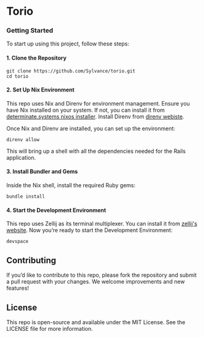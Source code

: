 # Torio

### Getting Started

To start up using this project, follow these steps:

#### 1. Clone the Repository

```
git clone https://github.com/Sylvance/torio.git
cd torio
```

#### 2. Set Up Nix Environment

This repo uses Nix and Direnv for environment management. Ensure you have Nix installed on your system. If not, you can install it from [determinate.systems nixos installer](https://determinate.systems/posts/determinate-nix-installer/). Install Direnv from [direnv webiste](https://direnv.net/).

Once Nix and Direnv are installed, you can set up the environment:

```
direnv allow
```

This will bring up a shell with all the dependencies needed for the Rails application.

#### 3. Install Bundler and Gems
Inside the Nix shell, install the required Ruby gems:

```
bundle install
```

#### 4. Start the Development Environment
This repo uses Zellij as its terminal multiplexer. You can install it from [zellij's website](https://zellij.dev/documentation/installation). Now you’re ready to start the Development Environment:

```
devspace
```

## Contributing

If you’d like to contribute to this repo, please fork the repository and submit a pull request with your changes. We welcome improvements and new features!

## License

This repo is open-source and available under the MIT License. See the LICENSE file for more information.
